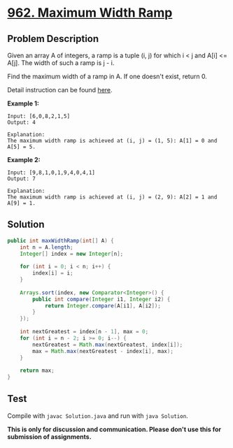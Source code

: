 # [962. Maximum Width Ramp][title]

## Problem Description

Given an array A of integers, a ramp is a tuple (i, j) for which i < j and A[i] <= A[j].  The width of such a ramp is j - i.

Find the maximum width of a ramp in A.  If one doesn't exist, return 0.

Detail instruction can be found [here][title].

**Example 1:**

```
Input: [6,0,8,2,1,5]
Output: 4

Explanation: 
The maximum width ramp is achieved at (i, j) = (1, 5): A[1] = 0 and A[5] = 5.
```

**Example 2:**

```
Input: [9,8,1,0,1,9,4,0,4,1]
Output: 7

Explanation: 
The maximum width ramp is achieved at (i, j) = (2, 9): A[2] = 1 and A[9] = 1.
```

## Solution

```java
public int maxWidthRamp(int[] A) {
    int n = A.length;
    Integer[] index = new Integer[n];
    
    for (int i = 0; i < n; i++) {
        index[i] = i;
    }
    
    Arrays.sort(index, new Comparator<Integer>() {
        public int compare(Integer i1, Integer i2) {
            return Integer.compare(A[i1], A[i2]);
        }
    });
    
    int nextGreatest = index[n - 1], max = 0;
    for (int i = n - 2; i >= 0; i--) {
        nextGreatest = Math.max(nextGreatest, index[i]);
        max = Math.max(nextGreatest - index[i], max);
    }
    
    return max;
}
```

## Test

Compile with `javac Solution.java` and run with `java Solution`.


**This is only for discussion and communication. Please don't use this for submission of assignments.**

[title]: https://leetcode.com/problems/maximum-width-ramp/